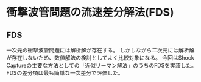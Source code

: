 # 衝撃波管問題の流速差分解法(FDS)
## FDS
一次元の衝撃波管問題には解析解が存在する。
しかしながら二次元には解析解が存在しないため、数値解法の検討としてよく比較対象になる。
今回はShock Captureの主要な方法としての「近似リーマン解法」のうちのFDSを実装した。
FDSの差分項は最も簡単な一次差分で評価した。
